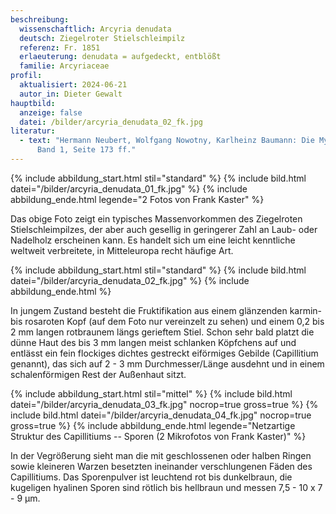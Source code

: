 ```yaml
---
beschreibung:
  wissenschaftlich: Arcyria denudata
  deutsch: Ziegelroter Stielschleimpilz
  referenz: Fr. 1851
  erlaeuterung: denudata = aufgedeckt, entblößt
  familie: Arcyriaceae
profil:
  aktualisiert: 2024-06-21
  autor_in: Dieter Gewalt
hauptbild:
  anzeige: false
  datei: /bilder/arcyria_denudata_02_fk.jpg
literatur:
  - text: "Hermann Neubert, Wolfgang Nowotny, Karlheinz Baumann: Die Myxomyceten
      Band 1, Seite 173 ff."
---
```

{% include abbildung_start.html stil="standard" %}
{% include bild.html datei="/bilder/arcyria_denudata_01_fk.jpg" %}
{% include abbildung_ende.html legende="2 Fotos von Frank Kaster" %}

Das obige Foto zeigt ein typisches Massenvorkommen des Ziegelroten Stielschleimpilzes, der aber auch gesellig in geringerer Zahl an Laub- oder Nadelholz erscheinen kann. Es handelt sich um eine leicht kenntliche weltweit verbreitete, in Mitteleuropa recht häufige Art.

{% include abbildung_start.html stil="standard" %}
{% include bild.html datei="/bilder/arcyria_denudata_02_fk.jpg" %}
{% include abbildung_ende.html %}

In jungem Zustand besteht die Fruktifikation aus einem glänzenden karmin- bis rosaroten Kopf (auf dem Foto nur vereinzelt zu sehen) und einem 0,2 bis 2 mm langen rotbraunem längs gerieftem Stiel. Schon sehr bald platzt die dünne Haut des bis 3 mm langen meist schlanken Köpfchens auf und entlässt ein fein flockiges dichtes gestreckt eiförmiges Gebilde (Capillitium genannt), das sich auf 2 - 3 mm Durchmesser/Länge ausdehnt und in einem schalenförmigen Rest der Außenhaut sitzt.

{% include abbildung_start.html stil="mittel" %}
{% include bild.html datei="/bilder/arcyria_denudata_03_fk.jpg" nocrop=true gross=true %}
{% include bild.html datei="/bilder/arcyria_denudata_04_fk.jpg" nocrop=true gross=true %}
{% include abbildung_ende.html legende="Netzartige Struktur des Capillitiums -- Sporen (2 Mikrofotos von Frank Kaster)" %}

In der Vegrößerung sieht man die mit geschlossenen oder halben Ringen sowie kleineren Warzen besetzten ineinander verschlungenen Fäden des Capillitiums. Das Sporenpulver ist leuchtend rot bis dunkelbraun, die kugeligen hyalinen Sporen sind rötlich bis hellbraun und messen 7,5 - 10 x 7 - 9 µm.